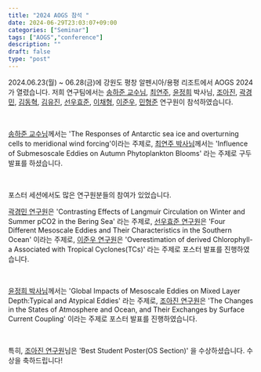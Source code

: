 ```yaml
---
title: "2024 AOGS 참석 "
date: 2024-06-29T23:03:07+09:00
categories: ["Seminar"]
tags: ["AOGS","conference"]
description: ""
draft: false
type: "post"
---
```



2024.06.23(월) ~ 06.28(금)에 강원도 평창 알펜시아/용평 리조트에서 AOGS 2024가 열렸습니다. 저희 연구팀에서는 [송하준 교수님](/group/hajoonsong/#anchor), [최연주](/group/yeonjuchoi/#anchor), [윤정희](/group/jungheeyun/#anchor) 박사님, [조아진](/group/ajincho/#anchor), [곽경민](/group/kyungminkwak/#anchor), [김동혁](/group/dhkim/#anchor), [김유진](/group/yujinkim/#anchor), [선우효준](/group/swhj/#anchor), [이채형](/group/chaehyeonglee/#anchor), [이준우](/group/joonwoolee/#anchor), [민형준](/group/hyungjoonmin/#anchor)  연구원이 참석하였습니다. 

<div class='image'>
<img src="/images/news/aogs_group.jpg" class="img-responsive; width:50%;" alt="">
</div>
<br>

[송하준 교수님](/group/hajoonsong/#anchor)께서는 'The Responses of Antarctic sea ice and overturning cells to meridional wind forcing'이라는 주제로, [최연주 박사님](/group/yeonjuchoi/#anchor)께서는 'Influence of Submesoscale Eddies on Autumn Phytoplankton Blooms' 라는 주제로 구두 발표를 하셨습니다. 

<div class='image'>
<img src="/images/news/Hsong_aogs2024.png" class="img-responsive; width:50%;" alt="">
</div>
<br>

포스터 세션에서도 많은 연구원분들의 참여가 있었습니다. 

[곽경민 연구원](/group/kyungminkwak/#anchor)은 'Contrasting Effects of Langmuir Circulation on Winter and Summer pCO2 in the Bering Sea' 라는 주제로, [선우효준 연구원](/group/swhj/#anchor)은 'Four Different Mesoscale Eddies and Their Characteristics in the Southern Ocean' 이라는 주제로, [이준우 연구원](/group/joonwoolee/#anchor)은 'Overestimation of derived Chlorophyll-a Associated with Tropical Cyclones(TCs)' 라는 주제로 포스터 발표를 진행하였습니다.
<div class='image'>
<img src="/images/news/aogs_poster2024_1.png" class="img-responsive; width:50%;" alt="">
</div>
<br>

[윤정희 박사님](/group/jungheeyun/#anchor)께서는 'Global Impacts of Mesoscale Eddies on Mixed Layer Depth:Typical and Atypical Eddies' 라는 주제로, [조아진 연구원](/group/ajincho/#anchor)은 'The Changes in the States of Atmosphere and Ocean, and Their Exchanges by Surface Current Coupling' 이라는 주제로 포스터 발표를 진행하였습니다.
<div class='image'>
<img src="/images/news/aogs_poster2024_2.png" class="img-responsive; width:50%;" alt="">
</div>
<br>

특히, [조아진 연구원](/group/ajincho/#anchor)님은 'Best Student Poster(OS Section)' 을 수상하셨습니다. 수상을 축하드립니다!
<div class='image'>
<img src="/images/news/ajin_aogs2024.png" class="img-responsive; width:50%;" alt="">
</div>
<br>




